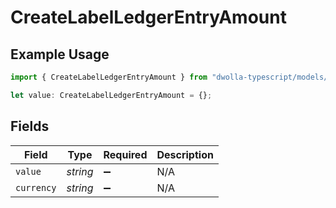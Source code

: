 # CreateLabelLedgerEntryAmount

## Example Usage

```typescript
import { CreateLabelLedgerEntryAmount } from "dwolla-typescript/models/operations";

let value: CreateLabelLedgerEntryAmount = {};
```

## Fields

| Field              | Type               | Required           | Description        |
| ------------------ | ------------------ | ------------------ | ------------------ |
| `value`            | *string*           | :heavy_minus_sign: | N/A                |
| `currency`         | *string*           | :heavy_minus_sign: | N/A                |